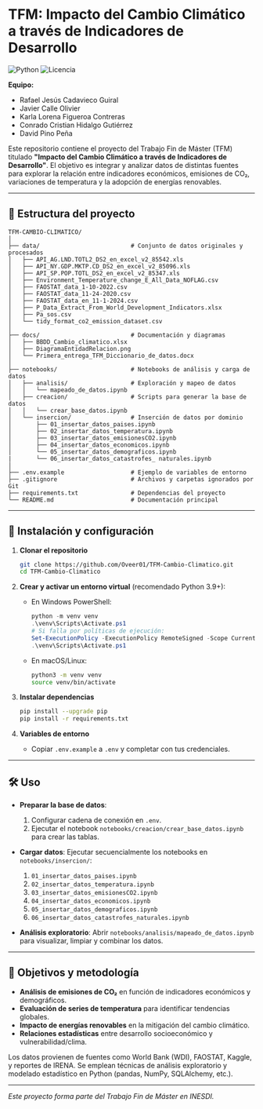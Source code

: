 # TFM: Impacto del Cambio Climático a través de Indicadores de Desarrollo

![Python](https://img.shields.io/badge/python-3.9%2B-blue.svg) ![Licencia](https://img.shields.io/badge/licencia-MIT-green.svg)

**Equipo:**
- Rafael Jesús Cadavieco Guiral  
- Javier Calle Olivier  
- Karla Lorena Figueroa Contreras  
- Conrado Cristian Hidalgo Gutiérrez  
- David Pino Peña  

Este repositorio contiene el proyecto del Trabajo Fin de Máster (TFM) titulado **"Impacto del Cambio Climático a través de Indicadores de Desarrollo"**. El objetivo es integrar y analizar datos de distintas fuentes para explorar la relación entre indicadores económicos, emisiones de CO₂, variaciones de temperatura y la adopción de energías renovables.

---

## 📁 Estructura del proyecto

```
TFM-CAMBIO-CLIMATICO/
│
├── data/                          # Conjunto de datos originales y procesados
│   ├── API_AG.LND.TOTL2_DS2_en_excel_v2_85542.xls
│   ├── API_NY.GDP.MKTP.CD_DS2_en_excel_v2_85096.xls
│   ├── API_SP.POP.TOTL_DS2_en_excel_v2_85347.xls
│   ├── Environment_Temperature_change_E_All_Data_NOFLAG.csv
│   ├── FAOSTAT_data_1-10-2022.csv
│   ├── FAOSTAT_data_11-24-2020.csv
│   ├── FAOSTAT_data_en_11-1-2024.csv
│   ├── P_Data_Extract_From_World_Development_Indicators.xlsx
│   ├── Pa_sos.csv
│   └── tidy_format_co2_emission_dataset.csv
│
├── docs/                          # Documentación y diagramas
│   ├── BBDD_Cambio_climatico.xlsx
│   ├── DiagramaEntidadRelacion.png
│   └── Primera_entrega_TFM_Diccionario_de_datos.docx
│
├── notebooks/                     # Notebooks de análisis y carga de datos
│   ├── analisis/                  # Exploración y mapeo de datos
│   │   └── mapeado_de_datos.ipynb
│   ├── creacion/                  # Scripts para generar la base de datos
│   │   └── crear_base_datos.ipynb
│   └── insercion/                 # Inserción de datos por dominio
│       ├── 01_insertar_datos_paises.ipynb
│       ├── 02_insertar_datos_temperatura.ipynb
│       ├── 03_insertar_datos_emisionesCO2.ipynb
│       ├── 04_insertar_datos_economicos.ipynb
│       └── 05_insertar_datos_demograficos.ipynb
|       └── 06_insertar_datos_catastrofes_ naturales.ipynb
│
├── .env.example                   # Ejemplo de variables de entorno
├── .gitignore                     # Archivos y carpetas ignorados por Git
├── requirements.txt               # Dependencias del proyecto
└── README.md                      # Documentación principal
```

---

## 🚀 Instalación y configuración

1. **Clonar el repositorio**

   ```bash
   git clone https://github.com/Oveer01/TFM-Cambio-Climatico.git
   cd TFM-Cambio-Climatico
   ```

2. **Crear y activar un entorno virtual** (recomendado Python 3.9+):

   * En Windows PowerShell:

     ```powershell
     python -m venv venv
     .\venv\Scripts\Activate.ps1
     # Si falla por políticas de ejecución:
     Set-ExecutionPolicy -ExecutionPolicy RemoteSigned -Scope CurrentUser
     .\venv\Scripts\Activate.ps1
     ```

   * En macOS/Linux:

     ```bash
     python3 -m venv venv
     source venv/bin/activate
     ```

3. **Instalar dependencias**

   ```bash
   pip install --upgrade pip
   pip install -r requirements.txt
   ```

4. **Variables de entorno**

   * Copiar `.env.example` a `.env` y completar con tus credenciales.

---

## 🛠️ Uso

* **Preparar la base de datos**:

  1. Configurar cadena de conexión en `.env`.
  2. Ejecutar el notebook `notebooks/creacion/crear_base_datos.ipynb` para crear las tablas.

* **Cargar datos**:
  Ejecutar secuencialmente los notebooks en `notebooks/insercion/`:

  1. `01_insertar_datos_paises.ipynb`
  2. `02_insertar_datos_temperatura.ipynb`
  3. `03_insertar_datos_emisionesCO2.ipynb`
  4. `04_insertar_datos_economicos.ipynb`
  5. `05_insertar_datos_demograficos.ipynb`
  6. `06_insertar_datos_catastrofes_naturales.ipynb`


* **Análisis exploratorio**:
  Abrir `notebooks/analisis/mapeado_de_datos.ipynb` para visualizar, limpiar y combinar los datos.

---

## 🎯 Objetivos y metodología

* **Análisis de emisiones de CO₂** en función de indicadores económicos y demográficos.
* **Evaluación de series de temperatura** para identificar tendencias globales.
* **Impacto de energías renovables** en la mitigación del cambio climático.
* **Relaciones estadísticas** entre desarrollo socioeconómico y vulnerabilidad/clima.

Los datos provienen de fuentes como World Bank (WDI), FAOSTAT, Kaggle, y reportes de IRENA. Se emplean técnicas de análisis exploratorio y modelado estadístico en Python (pandas, NumPy, SQLAlchemy, etc.).

---

*Este proyecto forma parte del Trabajo Fin de Máster en INESDI.*
